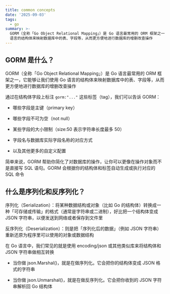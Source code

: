 ```yaml
---
title: common concepts
date: '2025-09-03'
tags:
  - go
summary: >-
  GORM（全称「Go Object Relational Mapping」）是 Go 语言最常用的 ORM 框架之一，它能够让我们使用 Go
  语言的结构体来映射数据库中的表、字段等，从而更方便地进行数据库的增删改查操作
---
```

## GORM 是什么？

GORM（全称「Go Object Relational Mapping」）是 Go 语言最常用的 ORM 框架之一，它能够让我们使用 Go 语言的结构体来映射数据库中的表、字段等，从而更方便地进行数据库的增删改查操作

通过在结构体字段上标注 `gorm:"..."` 这些标签（tag），我们可以告诉 GORM：

* 哪些字段是主键（primary key）

* 哪些字段不可为空（not null）

* 某些字段的大小限制（size:50 表示字符串长度最多 50）

* 字段名与数据库实际字段名称的对应方式

* 以及其他更多的自定义配置

简单来说，GORM 帮助你简化了对数据库的操作，让你可以更像在操作对象而不是直接写 SQL 语句。GORM 会根据你的结构体和标签自动生成或执行对应的 SQL 命令

## 什么是序列化和反序列化？
序列化（Serialization）：将某种数据结构或对象（比如 Go 的结构体）转换成一种「可存储或传输」的格式（通常是字符串或二进制），好比把一个结构体变成 JSON 字符串，以便发送到网络或者保存到文件里

反序列化（Deserialization）：则是把「序列化后的数据」（例如 JSON 字符串）重新还原为程序里可以使用的对象或数据结构

在 Go 语言中，我们常见的就是使用 encoding/json 或其他类似库来将结构体和 JSON 字符串做相互转换

* 当你做 json.Marshal()，就是在做序列化。它会把你的结构体变成 JSON 格式的字符串

* 当你做 json.Unmarshal()，就是在做反序列化。它会把你收到的 JSON 字符串解析回 Go 结构体
